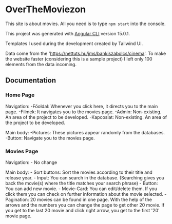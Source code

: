 # OverTheMoviezon

This site is about movies. All you need is to type `npm start` into the console.

This project was generated with [Angular CLI](https://github.com/angular/angular-cli) version 15.0.1.

Templates I used during the development created by Tailwind UI.

Data come from the 'https://nettuts.hu/jms/bankiszabolcs/cinema'. To make the website faster (considering this is a sample project) 
I left only 100 elements from the data incoming. 

## Documentation

### Home Page
  Navigation:
    -Főoldal: Whenever you click here, it directs you to the main page.
    -Filmek: It navigates you to the movies page.
    -Admin: Non-existing. An area of the project to be developed.
    -Kapcoslat: Non-existing. An area of the project to be developed.   

  Main body:
    -Pictures: These pictures appear randomly from the databases.
    -Button: Navigate you to the movies page.

### Movies Page
  Navigation: 
    - No change
  
  Main body:
    - Sort buttons: Sort the movies according to their title and release year.
    - Input: You can search in the database. (Searching gives you back the movie(s) where the title matches your search phrase)
    - Button: You can add new movie.
    - Movie-Card: You can edit/delete them. If you click them you can check on further information about the movie selected. 
    - Pagination: 20 movies can be found in one page. With the help of the arrows and the numbers you can change the page to get other 20 movie. If you get to the last 20 movie and click right arrow, you get to the first '20' movie page. 

